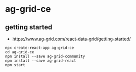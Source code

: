 # ag-grid-ce

## getting started
- https://www.ag-grid.com/react-data-grid/getting-started/

```
npx create-react-app ag-grid-ce 
cd ag-grid-ce 
npm install --save ag-grid-community
npm install --save ag-grid-react
npm start
```
